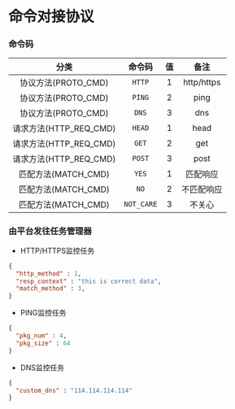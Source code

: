 # 命令对接协议

### 命令码

|分类|命令码|值|备注|
|:-:|:-:|:-:|:-:|
|协议方法(PROTO_CMD)|`HTTP`|1|http/https|
|协议方法(PROTO_CMD)|`PING`|2|ping|
|协议方法(PROTO_CMD)|`DNS`|3|dns|
|请求方法(HTTP_REQ_CMD)|`HEAD`|1|head|
|请求方法(HTTP_REQ_CMD)|`GET`|2|get|
|请求方法(HTTP_REQ_CMD)|`POST`|3|post|
|匹配方法(MATCH_CMD)|`YES`|1|匹配响应|
|匹配方法(MATCH_CMD)|`NO`|2|不匹配响应|
|匹配方法(MATCH_CMD)|`NOT_CARE`|3|不关心|


### 由平台发往任务管理器

* HTTP/HTTPS监控任务

```json
{
  "http_method" : 1,
  "resp_context" : "this is correct data",
  "match_method" : 3,
}

```

* PING监控任务

```json
{
  "pkg_num" : 4,
  "pkg_size" : 64
}
```

* DNS监控任务

```json
{
  "custom_dns" : "114.114.114.114"
}
```

